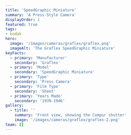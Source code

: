 ```yaml
---
title: 'SpeedGraphic Miniature'
summary: 'A Press-Style Camera'
displayOrder: 1
featured: true
tags:
- kodak
hero:
  image: '/images/cameras/graflex/graflex.png'
  imageAlt: 'The Graflex SpeedGraphic Miniature'
keyFacts:
  - primary: 'Manufacturer'
    secondary: 'Graflex'
  - primary: 'Model'
    secondary: 'SpeedGraphic Miniature'
  - primary: 'Type'
    secondary: 'Press Camera'
  - primary: 'Film Type'
    secondary: 'Sheet'
  - primary: 'Years Made'
    secondary: '1939-1946'
gallery:
  - title: ''
    summary: 'Front view, showing the Compur shutter'
    image: '/images/cameras/graflex/graflex-2.png'
team: []
---
```

